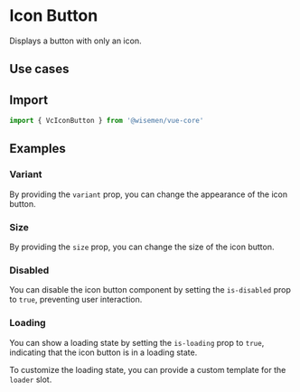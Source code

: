 # Icon Button

Displays a button with only an icon.

## Use cases

<BulletList
  :items="[
    {
      description: 'When you want users to trigger an action by clicking the button.',
      variant: 'good',
    },
    {
      description: 'When the immediate action of the button is to navigate to another route.',
      variant: 'bad',
      link: {
        label: 'Router Link Button',
        href: '/vue-core/components/router-link-button/router-link-button',
      },
    },
  ]"
/>

## Import

```ts
import { VcIconButton } from '@wisemen/vue-core'
```

<!-- @include: ./icon-button-meta.md -->


## Examples

### Variant
By providing the `variant` prop, you can change the appearance of the icon button.

<ComponentPreview name="icon-button/variants" />

### Size
By providing the `size` prop, you can change the size of the icon button.

<ComponentPreview name="icon-button/size" />

### Disabled
You can disable the icon button component by setting the `is-disabled` prop to `true`, preventing user interaction.

<ComponentPreview name="icon-button/disabled" />

### Loading
You can show a loading state by setting the `is-loading` prop to `true`, indicating that the icon button is in a loading state.

<ComponentPreview name="icon-button/loading" />

To customize the loading state, you can provide a custom template for the `loader` slot.

<ComponentPreview name="icon-button/loading-slot" />